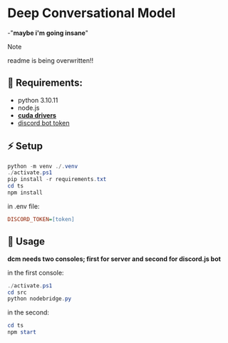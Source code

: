 # Deep Conversational Model
-"**maybe i'm going insane**"  
> [!NOTE]
> readme is being overwritten!!
## 💫 Requirements:
- python 3.10.11
- node.js
- [**cuda drivers**](https://developer.nvidia.com/cuda-downloads)
- [discord bot token](https://discord.com/developers)
## ⚡ Setup
```ps1
python -m venv ./.venv
./activate.ps1
pip install -r requirements.txt
cd ts
npm install
```
in .env file:
```ini
DISCORD_TOKEN=[token]
```
## 🪷 Usage
**dcm needs two consoles; first for server and second for discord.js bot**  
  
in the first console:
```ps1
./activate.ps1
cd src
python nodebridge.py
```
in the second:
```ps1
cd ts
npm start
```